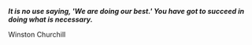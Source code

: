 _**It is no use saying, 'We are doing our best.' You have got to succeed in doing what is necessary.**_

Winston Churchill